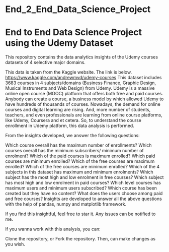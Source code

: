 # End_2_End_Data_Science_Project
<h1>End to End Data Science Project using the Udemy Dataset</h1>

This repository contains the data analytics insights of the Udemy courses datasets of 4 selective major domains.

This data is taken from the Kaggle website. The link is below. https://www.kaggle.com/andrewmvd/udemy-courses This dataset includes 3683 courses in 4 subjects/domains (Business Finance, Graphic Design, Musical Instruments and Web Design) from Udemy. Udemy is a massive online open course (MOOC) platform that offers both free and paid courses. Anybody can create a course, a business model by which allowed Udemy to have hundreds of thousands of courses. Nowadays, the demand for online courses and digital learning are rising. And, more number of students, teachers, and even professionals are learning from online course platforms, like Udemy, Coursera and et cetera. So, to understand the course enrollment in Udemy platform, this data analysis is performed.

From the insights developed, we answer the following questions:

Which course overall has the maximum number of enrollments?
Which courses overall has the minimum subscribers/ minimum number of enrolment?
Which of the paid courses is maximum enrolled?
Which paid courses are minimum enrolled?
Which of the free courses are maximum enrolled?
Which of the free courses are minimum enrolled?
Which of the 4 subjects in this dataset has maximum and minimum enrolments?
Which subject has the most high and low enrolment in free courses?
Which subject has most high and low enrolment in paid courses?
Which level courses has maximum users and minimum users subscribed?
Which course has been created but they have no content?
What does the users choose among paid and free courses?
Insights are developed to answer all the above questions with the help of pandas, numpy and matplotlib framework.

If you find this insightful, feel free to star it. Any issues can be notified to me.

If you wanna work with this analysis, you can:

Clone the repository, or
Fork the repository.
Then, can make changes as you wish.

